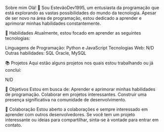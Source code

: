 Sobre mim
Olá! 👋 Sou EstevãoDev1995, um entusiasta da programação que está explorando as vastas possibilidades do mundo da tecnologia. 
Apesar de ser novo na área de programação, estou dedicado a aprender e aprimorar minhas habilidades constantemente.

🚀 Habilidades
Atualmente, estou focado em aprender as seguintes tecnologias:

Linguagens de Programação: Python e JavaScript
Tecnologias Web: N/D
Outras habilidades: SQL Oracle, MySQL

📚 Projetos
Aqui estão alguns projetos nos quais estou trabalhando ou já concluí:

N/D

🌱 Objetivos
Estou em busca de: Aprender e aprimorar minhas habilidades de programação.
Colaborar em projetos interessantes.
Construir uma presença significativa na comunidade de desenvolvimento.

🤝 Colaboração
Estou aberto a colaborações e sempre interessado em aprender com outros desenvolvedores.
Se você tem um projeto interessante ou ideias para compartilhar, sinta-se à vontade para entrar em contato.
